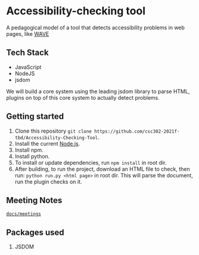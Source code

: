 # Accessibility-checking tool

A pedagogical model of a tool that detects accessibility problems in web pages, like [WAVE](https://wave.webaim.org/.)

## Tech Stack
- JavaScript
- NodeJS
- jsdom

We will build a core system using the leading jsdom library to parse HTML, 
plugins on top of this core system to actually detect problems.

## Getting started

1. Clone this repository `git clone https://github.com/csc302-2021f-tbd/Accessibility-Checking-Tool`.
2. Install the current [Node.js](https://nodejs.org/en/download/current/).
3. Install npm.
4. Install python.
5. To install or update dependencies, run `npm install` in root dir.
6. After building, to run the project, download an HTML file to check, then run:
   `python run.py <html page>` in root dir.
   This will parse the document, run the plugin checks on it.

## Meeting Notes
[`docs/meetings`](https://github.com/csc302-2021f-tbd/Accessibility-Checking-Tool/tree/main/docs/meetings)

## Packages used

1. JSDOM